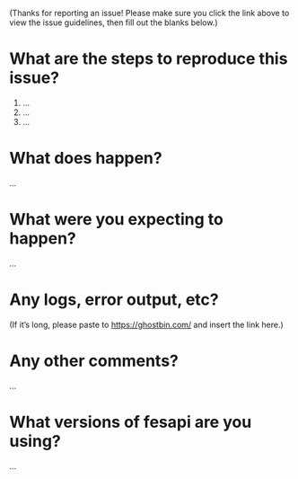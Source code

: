 (Thanks for reporting an issue! Please make sure you click the link above to view the issue guidelines, then fill out the blanks below.)

# What are the steps to reproduce this issue?
1. …
2. …
3. …

# What does happen?
…

# What were you expecting to happen?
…

# Any logs, error output, etc?
(If it’s long, please paste to https://ghostbin.com/ and insert the link here.)

# Any other comments?
…

# What versions of fesapi are you using?
…
